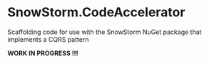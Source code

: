 # SnowStorm.CodeAccelerator
Scaffolding code for use with the SnowStorm NuGet package that implements a CQRS pattern

**WORK IN PROGRESS !!!**
